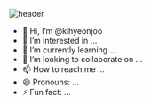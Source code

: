 ![header](https://capsule-render.vercel.app/api?type=wave&color=auto&height=300&section=header&text=capsule%20render&fontSize=90)

- 👋 Hi, I’m @kihyeonjoo
- 👀 I’m interested in ...
- 🌱 I’m currently learning ...
- 💞️ I’m looking to collaborate on ...
- 📫 How to reach me ...
- 😄 Pronouns: ...
- ⚡ Fun fact: ...

<!---
kihyeonjoo/kihyeonjoo is a ✨ special ✨ repository because its `README.md` (this file) appears on your GitHub profile.
You can click the Preview link to take a look at your changes.
--->
